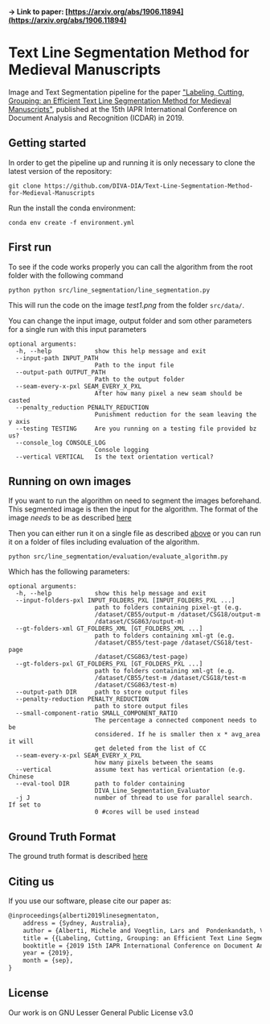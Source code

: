 **&rarr; Link to paper: [https://arxiv.org/abs/1906.11894](https://arxiv.org/abs/1906.11894)**

# Text Line Segmentation Method for Medieval Manuscripts
Image and Text Segmentation pipeline for the paper ["Labeling, Cutting, Grouping: an Efficient Text Line Segmentation Method for Medieval Manuscripts"](https://arxiv.org/abs/1906.11894), published at the 15th IAPR International Conference on Document Analysis and Recognition (ICDAR) in 2019.

## Getting started

In order to get the pipeline up and running it is only necessary to clone the latest version of the repository:

``` shell
git clone https://github.com/DIVA-DIA/Text-Line-Segmentation-Method-for-Medieval-Manuscripts
```

Run the install the conda environment:

``` shell
conda env create -f environment.yml
```

## First run
To see if the code works properly you can call the algorithm from the root folder with the following command
```
python python src/line_segmentation/line_segmentation.py
```
This will run the code on the image *test1.png* from the folder ```src/data/```.

You can change the input image, output folder and som other parameters for a single run with this input parameters
```
optional arguments:
  -h, --help            show this help message and exit
  --input-path INPUT_PATH
                        Path to the input file
  --output-path OUTPUT_PATH
                        Path to the output folder
  --seam-every-x-pxl SEAM_EVERY_X_PXL
                        After how many pixel a new seam should be casted
  --penalty_reduction PENALTY_REDUCTION
                        Punishment reduction for the seam leaving the y axis
  --testing TESTING     Are you running on a testing file provided bz us?
  --console_log CONSOLE_LOG
                        Console logging
  --vertical VERTICAL   Is the text orientation vertical?
```

## Running on own images
If you want to run the algorithm on need to segment the images beforehand.
This segmented image is then the input for the algorithm. The format of the image *needs* to be as described [here](#Ground-Truth-Format)

Then you can either run it on a single file as described [above](#First-run) or you can run it on a folder of files including evaluation of the algorithm.
```
python src/line_segmentation/evaluation/evaluate_algorithm.py
```

Which has the following parameters:
```
optional arguments:
  -h, --help            show this help message and exit
  --input-folders-pxl INPUT_FOLDERS_PXL [INPUT_FOLDERS_PXL ...]
                        path to folders containing pixel-gt (e.g.
                        /dataset/CB55/output-m /dataset/CSG18/output-m
                        /dataset/CSG863/output-m)
  --gt-folders-xml GT_FOLDERS_XML [GT_FOLDERS_XML ...]
                        path to folders containing xml-gt (e.g.
                        /dataset/CB55/test-page /dataset/CSG18/test-page
                        /dataset/CSG863/test-page)
  --gt-folders-pxl GT_FOLDERS_PXL [GT_FOLDERS_PXL ...]
                        path to folders containing xml-gt (e.g.
                        /dataset/CB55/test-m /dataset/CSG18/test-m
                        /dataset/CSG863/test-m)
  --output-path DIR     path to store output files
  --penalty-reduction PENALTY_REDUCTION
                        path to store output files
  --small-component-ratio SMALL_COMPONENT_RATIO
                        The percentage a connected component needs to be
                        considered. If he is smaller then x * avg_area it will
                        get deleted from the list of CC
  --seam-every-x-pxl SEAM_EVERY_X_PXL
                        how many pixels between the seams
  --vertical            assume text has vertical orientation (e.g. Chinese
  --eval-tool DIR       path to folder containing
                        DIVA_Line_Segmentation_Evaluator
  -j J                  number of thread to use for parallel search. If set to
                        0 #cores will be used instead
```

## Ground Truth Format
The ground truth format is described [here](https://github.com/DIVA-DIA/DIVA_Layout_Analysis_Evaluator#ground-truth-format)

## Citing us

If you use our software, please cite our paper as:

``` latex
@inproceedings{alberti2019linesegmentaton,
    address = {Sydney, Australia},
    author = {Alberti, Michele and Voegtlin, Lars and  Pondenkandath, Vinaychandran and Seuret, Mathias and Ingold, Rolf and Liwicki, Marcus},
    title = {{Labeling, Cutting, Grouping: an Efficient Text Line Segmentation Method for Medieval Manuscripts}},
    booktitle = {2019 15th IAPR International Conference on Document Analysis and Recognition (ICDAR)},
    year = {2019},
    month = {sep},
}
```

## License

Our work is on GNU Lesser General Public License v3.0
